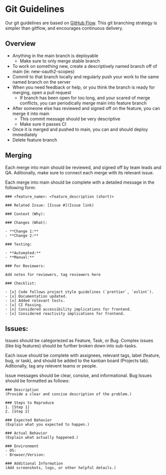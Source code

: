 # Git Guidelines

Our git guidelines are based on [GitHub Flow](https://githubflow.github.io/). This git branching strategy is simpler than gitflow, and encourages continuous delivery.

## Overview

- Anything in the main branch is deployable
   - Make sure to only merge stable branch
- To work on something new, create a descriptively named branch off of main (ie: new-oauth2-scopes)
- Commit to that branch locally and regularly push your work to the same named branch on the server
- When you need feedback or help, or you think the branch is ready for merging, open a pull request
   - If branch has been open for too long, and your scared of merge conflicts, you can periodically merge main into feature branch
-  After someone else has reviewed and signed off on the feature, you can merge it into main
   - This commit message should be very descriptive
   - Make sure it passes CI
- Once it is merged and pushed to main, you can and should deploy immediately
- Delete feature branch

## Merging

Each merge into main should be reviewed, and signed off by team leads and QA. Aditionally, make sure to connect each merge with its relevant issue. 

Each merge into main should be complete with a detailed message in the following form: 

```
### <feature_name>: <feature_description (short)>

### Related Issue: [Issue #](Issue link)

### Context (Why):

### Changes (What):

- **Change 1:** 
- **Change 2:** 

### Testing:

- **Automated:**
- **Manual:**

### For Reviewers:

Add notes for reviewers, tag reviewers here

### Checklist:

- [x] Code follows project style guidelines (`prettier`, `eslint`).
- [x] Documentation updated.
- [x] Added relevant tests.
- [x] CI Passing.
- [x] Considered accessibility implications for frontend.
- [x] Considered reactivity implications for frontend.
```

## Issues:

Issues should be categoriezed as Feature, Task, or Bug. Complex issues (like big features) should be further broken down into sub-tasks. 

Each issue should be complete with assignees, relevant tags, label (feature, bug, or task), and should be added to the kanban board (Projects tab). Aditionally, tag any relevent teams or people. 

Issue messages should be clear, consise, and informational. Bug Issues should be formatted as follows:   

```
### Description  
(Provide a clear and concise description of the problem.)  

### Steps to Reproduce  
1. [Step 1]  
2. [Step 2]  

### Expected Behavior  
(Explain what you expected to happen.)  

### Actual Behavior  
(Explain what actually happened.)  

### Environment  
- OS:  
- Browser/Version:  

### Additional Information  
(Add screenshots, logs, or other helpful details.)
```











